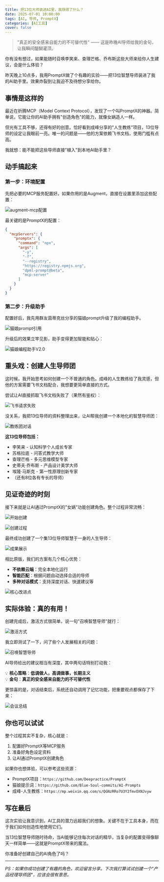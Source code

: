 ```yaml
---
title: 把13位大师装进AI里，我获得了什么？
date: 2025-07-01 10:00:00
tags: [AI, 导师, PromptX]
categories: [AI工具]
cover: false
---
```


> "真正的安全感来自能力的不可替代性" —— 这是昨晚AI导师给我的金句，让我瞬间醍醐灌顶。

你有没有想过，如果能随时召唤李笑来、查理芒格、乔布斯这些大师来给你人生建议，会是什么体验？

昨天晚上10点多，我用PromptX做了个有趣的实验——把13位智慧导师装进了我的AI助手里。效果炸裂到让我迫不及待想分享给你。

## 事情是这样的

最近在折腾MCP（Model Context Protocol），发现了一个叫PromptX的神器。简单说，它能让你的AI助手拥有"创造角色"的能力，就像女娲造人一样。

但光有工具不够，还得有好的创意。恰好看到成峰分享的"人生教练"项目，13位导师的设定让我眼前一亮。唯一的问题是——他的方案依赖飞书文档，使用门槛有点高。

我就想：能不能把这些导师直接"植入"到本地AI助手里？

## 动手搞起来

### 第一步：环境配置

先把必要的MCP服务配置好。如果你用的是Augment，直接在设置里添加这些配置：

![augment-mcp配置](http://syi4w5o08.hn-bkt.clouddn.com/picgo/augment-Mcp-20250701214812.png)

最关键的是PromptX的配置：
```json
{
  "mcpServers": {
    "promptx": {
      "command": "npx",
      "args": [
        "-y",
        "-f",
        "--registry",
        "https://registry.npmjs.org",
        "dpml-prompt@beta",
        "mcp-server"
      ]
    }
  }
}
```

### 第二步：升级助手

配置好后，我先用群友茵蒂克丝分享的猫娘prompt升级了我的编程助手。

![猫娘prompt引用](http://syi4w5o08.hn-bkt.clouddn.com/picgo/%E7%8C%AB%E5%A8%9820250701213819.png)

升级后的效果立竿见影，助手变得更加智能和贴心：

![猫娘编程助手V2.0](http://syi4w5o08.hn-bkt.clouddn.com/picgo/%E7%8C%AB%E5%A8%98%E6%8F%90%E7%A4%BA%E8%AF%8Dv220250701214321.png)

## 重头戏：创建人生导师团

这时候，我开始思考如何创建一个不普通的角色。成峰的人生教练给了我灵感，但他的方案需要飞书文档配合，我想要更简单直接的方式。

尝试让AI直接抓取飞书文档失败了（果然有鉴权）：

![飞书请求失败](http://syi4w5o08.hn-bkt.clouddn.com/picgo/%E9%A3%9E%E4%B9%A6%E8%AF%B7%E6%B1%82%E5%A4%B1%E8%B4%A520250701215733.png)

没关系，我把13位导师的资料整理出来，让AI帮我创建一个本地化的智慧导师团：

![教练团对话](http://syi4w5o08.hn-bkt.clouddn.com/picgo/%E6%95%99%E7%BB%83%E5%9B%A2%E5%AF%B9%E8%AF%9D20250701215823.png)

**这13位导师包括：**
- 李笑来 - 认知科学个人成长专家
- 苏格拉底 - 问答式教学大师  
- 查理芒格 - 多元思维模型专家
- 史蒂夫·乔布斯 - 产品设计美学大师
- 埃隆·马斯克 - 第一性原理创新专家
- （还有8位各有专长的导师）

## 见证奇迹的时刻

接下来就是让AI通过PromptX的"女娲"功能创建角色。整个过程非常流畅：

![开始创建](http://syi4w5o08.hn-bkt.clouddn.com/picgo/%E8%A7%92%E8%89%B21-20250701220200.png)

![创建过程](http://syi4w5o08.hn-bkt.clouddn.com/picgo/2-20250701220243.png)

最终成功创建了一个集13位导师智慧于一身的人生导师：

![成果展示](http://syi4w5o08.hn-bkt.clouddn.com/picgo/%E6%88%90%E6%9E%9C%E5%B1%95%E7%A4%BA-120250701220429.png)

相比原版，我们的方案有几个核心优势：
- **不依赖云端**：完全本地化运行
- **智能匹配**：根据问题自动选择合适的导师
- **多种对话模式**：支持深度对话、快速建议等

![核心改进点](http://syi4w5o08.hn-bkt.clouddn.com/picgo/%E6%A0%B8%E5%BF%83%E6%94%B9%E8%BF%9B%E7%82%B920250701220546.png)

## 实际体验：真的有用！

创建完成后，激活方式很简单，说一句"召唤智慧导师"就行：

![激活方式](http://syi4w5o08.hn-bkt.clouddn.com/picgo/jihuo20250701220643.png)

我立即测试了一下，问了些个人发展相关的问题：

![召唤智慧导师](http://syi4w5o08.hn-bkt.clouddn.com/picgo/%E5%8F%AC%E5%94%A4%E6%99%BA%E6%85%A720250701220853.png)

AI导师给出的建议相当有深度，其中两句话特别打动我：

💡 **核心策略**：**低调做人，高调做事，长期主义**  
💡 **金句**：**真正的安全感来自能力的不可替代性**

更惊喜的是，对话结束后，系统还自动调用了记忆功能，把重要观点都保存了下来：

![会议总结](http://syi4w5o08.hn-bkt.clouddn.com/picgo/220250701221505.png)

## 你也可以试试

整个过程其实不复杂，核心就是：
1. 配置好PromptX等MCP服务
2. 准备好角色设定资料
3. 让AI通过PromptX创建角色

如果你也想体验，可以参考这些资源：
- PromptX项目：`https://github.com/Deepractice/PromptX`
- 猫娘提示词：`https://github.com/Blue-Soul-commits/AI-Prompts`
- 成峰-人生教练：`https://mp.weixin.qq.com/s/QGNzRRo7U3Y2fmvOXNJvyw`

## 写在最后

这次实验让我意识到，AI工具的潜力远超我们的想象。关键不在于工具本身，而在于我们如何创造性地使用它们。

当13位智慧导师随时待命，当AI能够记住每次对话的精华，当复杂的配置变得像聊天一样简单——这就是PromptX带来的魔法。

你准备好创建自己的AI角色了吗？

---

*PS：如果你成功创建了有趣的角色，欢迎留言分享。下次我打算试试创建一个"产品经理导师团"，应该会很有意思。*